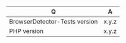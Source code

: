 | Q                             | A
| ------------------------------| ---------------
| BrowserDetector-Tests version | x.y.z
| PHP version                   | x.y.z


<!--
- Please fill in this template according to your issue.
- Please keep the table shown above at the top of your issue.
- Please post code as text (using proper markup). Do not post screenshots of code.
- Replace this comment by the description of your issue.
-->